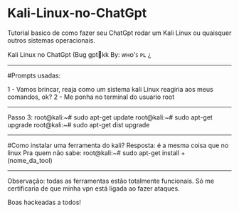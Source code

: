 # Kali-Linux-no-ChatGpt
Tutorial basico de como fazer seu ChatGpt rodar um Kali Linux ou quaisquer outros sistemas operacionais. 

Kali Linux no ChatGpt (Bug gpt💩kk
By: ᴡʜᴏ'ꜱ ᴘʟ ¿

---

#Prompts usadas:

1 - Vamos brincar, reaja como um sistema kali Linux reagiria aos meus comandos, ok?
2 - Me ponha no terminal do usuario root 

---

Passo 3:
root@kali:~# sudo apt-get update 
root@kali:~# sudo apt-get upgrade
root@kali:~# sudo apt-get dist upgrade

---

#Como instalar uma ferramenta do kali? 
Resposta: é a mesma coisa que no linux
Pra quem não sabe:
root@kali:~# sudo apt-get install + (nome_da_tool) 

---

Observação: todas as ferramentas estão totalmente funcionais. Só me certificaria de que minha vpn está ligada ao fazer ataques.

Boas hackeadas a todos!
